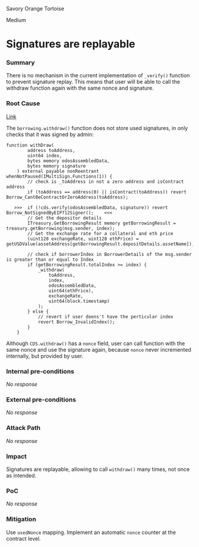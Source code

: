 Savory Orange Tortoise

Medium

# Signatures are replayable

### Summary

There is no mechanism in the current implementation of `_verify()` function to prevent signature replay. This means that user will be able to call the withdraw function again with the same nonce and signature.

### Root Cause

[Link](https://github.com/sherlock-audit/2024-11-autonomint/blob/0d324e04d4c0ca306e1ae4d4c65f0cb9d681751b/Blockchain/Blockchian/contracts/Core_logic/CDS.sol#L878-L917)

The `borrowing.withdraw()` function does not store used signatures, in only checks that it was signed by admin:
```solidity
function withDraw(
        address toAddress,
        uint64 index,
        bytes memory odosAssembledData,
        bytes memory signature
    ) external payable nonReentrant whenNotPaused(IMultiSign.Functions(1)) {
        // check is _toAddress in not a zero address and isContract address
        if (toAddress == address(0) || isContract(toAddress)) revert Borrow_CantBeContractOrZeroAddress(toAddress);

   >>>  if (!cds.verify(odosAssembledData, signature)) revert Borrow_NotSignedByEIP712Signer();    <<<
        // Get the depositor details
        ITreasury.GetBorrowingResult memory getBorrowingResult = treasury.getBorrowing(msg.sender, index);
        // Get the exchange rate for a collateral and eth price
        (uint128 exchangeRate, uint128 ethPrice) = getUSDValue(assetAddress[getBorrowingResult.depositDetails.assetName]);

        // check if borrowerIndex in BorrowerDetails of the msg.sender is greater than or equal to Index
        if (getBorrowingResult.totalIndex >= index) {
            _withdraw(
                toAddress,
                index,
                odosAssembledData,
                uint64(ethPrice),
                exchangeRate,
                uint64(block.timestamp)
            );
        } else {
            // revert if user doens't have the perticular index
            revert Borrow_InvalidIndex();
        }
    }
```

Although `CDS.withdraw()` has a `nonce` field, user can call function with the same nonce and use the signature again, because `nonce` never incremented internally, but provided by user.

### Internal pre-conditions

_No response_

### External pre-conditions

_No response_

### Attack Path

_No response_

### Impact

Signatures are replayable, allowing to call `withdraw()` many times, not once as intended.

### PoC

_No response_

### Mitigation

Use `usedNonce` mapping.
Implement an automatic `nonce` counter at the contract level.